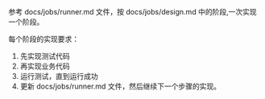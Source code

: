 参考 docs/jobs/runner.md 文件，按 docs/jobs/design.md 中的阶段,一次实现一个阶段。

每个阶段的实现要求：

1. 先实现测试代码
2. 再实现业务代码
3. 运行测试，直到运行成功
4. 更新 docs/jobs/runner.md 文件，然后继续下一个步骤的实现。